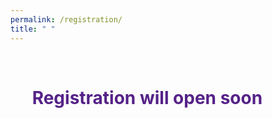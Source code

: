 ```yaml
---
permalink: /registration/
title: " "
---
```


<html>
<head>
<meta name="viewport" content="width=device-width, initial-scale=1">
<script src="https://kit.fontawesome.com/a076d05399.js" crossorigin="anonymous"></script>
</head>
<body>
<br>

<h1 style="color:#528;">&ensp; &ensp;Registration will open soon  <i class="fas fa-sync-alt fa-spin"></i></h1>

</body>
</html>
